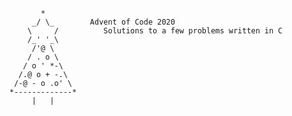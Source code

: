            *
         _/ \_        Advent of Code 2020
        \     /          Solutions to a few problems written in C
        /_' '_\
         /'@ \
        / . o \
       / o ' *-\
      /.@ o + -.\
     /-@ - o .o' \
    *-------------*
         |   |
